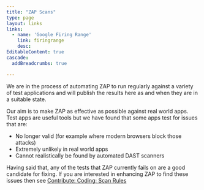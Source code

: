 ```yaml
---
title: "ZAP Scans"
type: page
layout: links
links:
  - name: 'Google Firing Range'
    link: firingrange
    desc: 
EditableContent: true
cascade:
  addBreadcrumbs: true

---
```

We are in the process of automating ZAP to run regularly against a variety of test applications and will publish the results here as and when they are in a suitable state.

Our aim is to make ZAP as effective as possible against real world apps.
Test apps are useful tools but we have found that some apps test for issues that are:

* No longer valid (for example where modern browsers block those attacks)
* Extremely unlikely in real world apps
* Cannot realistically be found by automated DAST scanners

Having said that, any of the tests that ZAP currently fails on are a good candidate for fixing.
If you are interested in enhancing ZAP to find these issues then see [Contribute: Coding: Scan Rules](/docs/contribute/coding/#scan-rules)